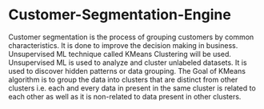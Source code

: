 # Customer-Segmentation-Engine
Customer segmentation is the process of grouping customers by common characteristics. 
It is done to improve the decision making in business. Unsupervised ML technique called KMeans Clustering will be used. 
Unsupervised ML is used to analyze and cluster unlabeled datasets. It is used to discover hidden patterns or data grouping.
The Goal of KMeans algorithm is to group the data into clusters that are distinct from other clusters i.e. each and every data in present in the same cluster is related to each other as well as it is non-related to data present in other clusters.
